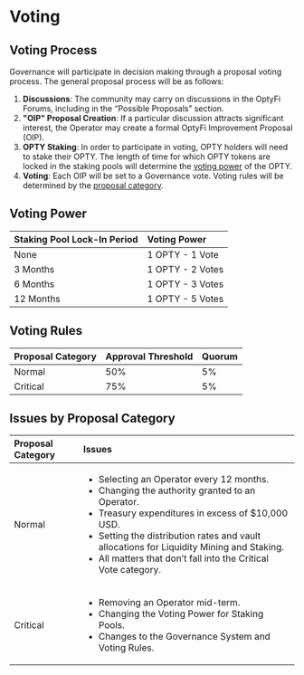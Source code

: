 # Voting

## Voting Process

Governance will participate in decision making through a proposal voting process. The general proposal process will be as follows:

1. **Discussions**: The community may carry on discussions in the OptyFi Forums, including in the “Possible Proposals” section.
2. **"OIP" Proposal Creation**: If a particular discussion attracts significant interest, the Operator may create a formal OptyFi Improvement Proposal \(OIP\).
3. **OPTY Staking**: In order to participate in voting, OPTY holders will need to stake their OPTY. The length of time for which OPTY tokens are locked in the staking pools will determine the [voting power](voting.md#voting-power) of the OPTY. 
4. **Voting**: Each OIP will be set to a Governance vote. Voting rules will be determined by the [proposal category](voting.md#issues-by-proposal-category).

## Voting Power 

| **Staking Pool Lock-In Period** | **Voting Power** |
| :--- | :--- |
| None | 1 OPTY - 1 Vote |
| 3 Months | 1 OPTY - 2 Votes |
| 6 Months | 1 OPTY - 3 Votes |
| 12 Months | 1 OPTY - 5 Votes |

## Voting Rules

| **Proposal Category** | **Approval Threshold** | **Quorum** |
| :--- | :--- | :--- |
| Normal | 50% | 5% |
| Critical | 75% | 5% |

## Issues by Proposal Category

<table>
  <thead>
    <tr>
      <th style="text-align:left"><b>Proposal Category</b></th>
      <th style="text-align:left"><b>Issues</b></th>
    </tr>
  </thead>
  <tbody>
    <tr>
      <td style="text-align:left">Normal</td>
      <td style="text-align:left">
        <ul>
          <li>Selecting an Operator every 12 months.</li>
          <li>Changing the authority granted to an Operator.</li>
          <li>Treasury expenditures in excess of $10,000 USD.</li>
          <li>Setting the distribution rates and vault allocations for Liquidity Mining
            and Staking.</li>
          <li>All matters that don&#x2019;t fall into the Critical Vote category.</li>
        </ul>
      </td>
    </tr>
    <tr>
      <td style="text-align:left">Critical</td>
      <td style="text-align:left">
        <ul>
          <li>Removing an Operator mid-term.</li>
          <li>Changing the Voting Power for Staking Pools.</li>
          <li>Changes to the Governance System and Voting Rules.</li>
        </ul>
      </td>
    </tr>
  </tbody>
</table>

